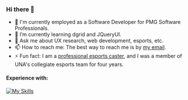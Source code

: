 ### Hi there 👋

- 🔧 I'm currently employed as a Software Developer for PMG Software Professionals.
- 🌱 I’m currently learning dgrid and JQueryUI.
- 💬 Ask me about UX research, web development, esports, etc.
- 📫 How to reach me: The best way to reach me is by [my email](mailto:cody.mcdonald0120@gmail.com).
- ⚡ Fun fact: I am a [professional esports caster](https://youtu.be/2NZBt-A5Coo), and I was a member of UNA's collegiate esports team for four years.

#### Experience with:
[![My Skills](https://skillicons.dev/icons?i=aws,bash,bootstrap,cs,codepen,css,discord,docker,dotnet,eclipse,express,gcp,git,github,gradle,html,instagram,java,js,jquery,kubernetes,linkedin,linux,md,maven,mongodb,mysql,nodejs,php,powershell,pr,py,replit,stackoverflow,selenium,twitter,ts,visualstudio,vscode,wordpress&perline=19&theme=dark)](https://skillicons.dev)
